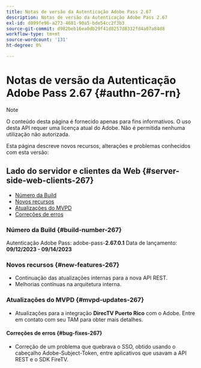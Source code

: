 ```yaml
---
title: Notas de versão da Autenticação Adobe Pass 2.67
description: Notas de versão da Autenticação Adobe Pass 2.67
exl-id: d899fe96-a273-4681-90a5-bde54cc2f3b3
source-git-commit: d982beb16ea0db29f41d0257d8332fd4a07a84d8
workflow-type: tm+mt
source-wordcount: '131'
ht-degree: 0%

---
```


# Notas de versão da Autenticação Adobe Pass 2.67 {#authn-267-rn}

>[!NOTE]
>
>O conteúdo desta página é fornecido apenas para fins informativos. O uso desta API requer uma licença atual do Adobe. Não é permitida nenhuma utilização não autorizada.

Esta página descreve novos recursos, alterações e problemas conhecidos com esta versão:

## Lado do servidor e clientes da Web {#server-side-web-clients-267}

* [Número da Build](#build-number-267)
* [Novos recursos](#new-features-267)
* [Atualizações do MVPD](#mvpd-updates-267)
* [Correções de erros](#bug-fixes-267)

### Número da Build {#build-number-267}

Autenticação Adobe Pass: adobe-pass-**2.67.0.1**
Data de lançamento: **09/12/2023 - 09/14/2023**

### Novos recursos {#new-features-267}

* Continuação das atualizações internas para a nova API REST.
* Melhorias contínuas na arquitetura interna.

### Atualizações do MVPD {#mvpd-updates-267}

* Atualizações para a integração **DirecTV Puerto Rico** com o Adobe. Entre em contato com seu TAM para obter mais detalhes.

#### Correções de erros {#bug-fixes-267}

* Correção de um problema que quebrava o SSO, obtido usando o cabeçalho Adobe-Subject-Token, entre aplicativos que usavam a API REST e o SDK FireTV.

